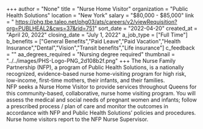 +++
author = "None"
title = "Nurse Home Visitor"
organization = "Public Health Solutions"
location = "New York"
salary = "$80,000 - $85,000"
link = " https://phg.tbe.taleo.net/phg03/ats/careers/v2/viewRequisition?org=PUBLHEAL2&cws=37&rid=751"
sort_date = "2022-04-20"
created_at = "April 20, 2022"
closing_date = "July 1, 2022"
a_job_type = ["Full Time"]
b_benefits = ["General Benefits","Paid Leave","Paid Vacation","Health Insurance","Dental","Vision","Transit benefits","Life insurance"]
c_feedback = ""
aa_degrees_required = "Nursing degree required"
thumbnail = "../../images/PHS-Logo-PNG_2d108b2f.png"
+++
The Nurse Family Partnership (NFP), a program of Public Health Solutions, is a nationally recognized, evidence-based nurse home-visiting program for high risk, low-income, first-time mothers, their infants, and their families.   
NFP seeks a Nurse Home Visitor to provide services throughout Queens for this community-based, collaborative, nurse home visiting program. You will assess the medical and social needs of pregnant women and infants; follow a prescribed process / plan of care and monitor the outcomes in accordance with NFP and Public Health Solutions’ policies and procedures. Nurse home visitors report to the NFP Nurse Supervisor.  